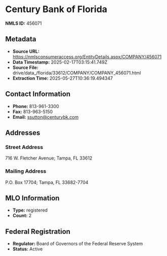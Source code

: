 # Century Bank of Florida

**NMLS ID:** 456071

## Metadata
- **Source URL:** https://nmlsconsumeraccess.org/EntityDetails.aspx/COMPANY/456071
- **Data Timestamp:** 2025-02-17T03:15:41.749Z
- **Source File:** drive/data_/florida/33612/COMPANY/COMPANY_456071.html
- **Extraction Time:** 2025-05-27T10:36:19.494347

## Contact Information
- **Phone:** 813-961-3300
- **Fax:** 813-963-5150
- **Email:** ssutton@centurybk.com

## Addresses
### Street Address
716 W. Fletcher Avenue; Tampa, FL 33612

### Mailing Address
P.O. Box 17704; Tampa, FL 33682-7704

## MLO Information
- **Type:** registered
- **Count:** 2

## Federal Registration
- **Regulator:** Board of Governors of the Federal Reserve System
- **Status:** Active
